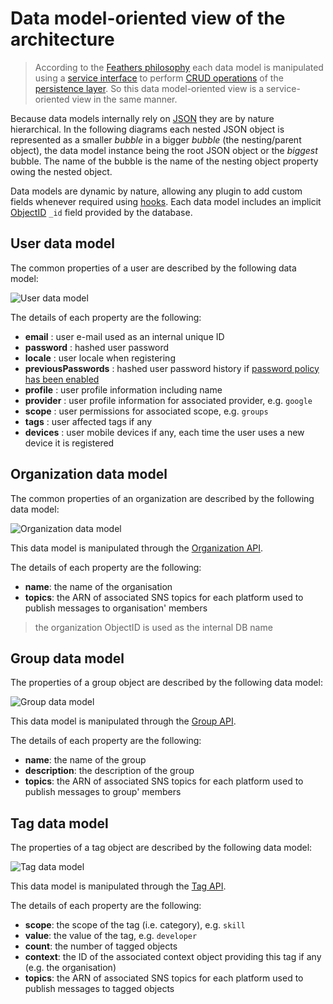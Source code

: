 # Data model-oriented view of the architecture

> According to the [Feathers philosophy](https://docs.feathersjs.com/guides/about/philosophy.html) each data model is manipulated using a [service interface](https://docs.feathersjs.com/api/services.html) to perform [CRUD operations](https://en.wikipedia.org/wiki/Create,_read,_update_and_delete) of the [persistence layer](https://docs.feathersjs.com/api/databases/common.html). So this data model-oriented view is a service-oriented view in the same manner.

Because data models internally rely on [JSON](http://www.json.org/) they are by nature hierarchical. In the following diagrams each nested JSON object is represented as a smaller *bubble* in a bigger *bubble* (the nesting/parent object), the data model instance being the root JSON object or the *biggest* bubble. The name of the bubble is the name of the nesting object property owing the nested object.

Data models are dynamic by nature, allowing any plugin to add custom fields whenever required using [hooks](https://docs.feathersjs.com/api/hooks.html). Each data model includes an implicit [ObjectID](https://mongodb.github.io/node-mongodb-native/api-bson-generated/objectid.html) `_id` field provided by the database. 

## User data model

The common properties of a user are described by the following data model:

![User data model](https://rawgit.com/kalisio/kdk/master/images/User%20Data%20Model%20Diagram.svg)

The details of each property are the following:
* **email** : user e-mail used as an internal unique ID
* **password** : hashed user password
* **locale** : user locale when registering
* **previousPasswords** : hashed user password history if [password policy has been enabled](../guides/BASICS.MD#configuring)
* **profile** : user profile information including name
* **provider** : user profile information for associated provider, e.g. `google`
* **scope** : user permissions for associated scope, e.g. `groups`
* **tags** : user affected tags if any
* **devices** : user mobile devices if any, each time the user uses a new device it is registered

## Organization data model

The common properties of an organization are described by the following data model:

![Organization data model](https://rawgit.com/kalisio/kdk/master/images/Organization%20Data%20Model%20Diagram.svg)

This data model is manipulated through the [Organization API](../api/kTeam/SERVICES.MD).

The details of each property are the following:
* **name**: the name of the organisation
* **topics**: the ARN of associated SNS topics for each platform used to publish messages to organisation' members

> the organization ObjectID is used as the internal DB name

## Group data model

The properties of a group object are described by the following data model:

![Group data model](https://rawgit.com/kalisio/kdk/master/images/Group%20Data%20Model%20Diagram.svg)

This data model is manipulated through the [Group API](../api/kTeam/SERVICES.MD).

The details of each property are the following:
* **name**: the name of the group
* **description**: the description of the group
* **topics**: the ARN of associated SNS topics for each platform used to publish messages to group' members

## Tag data model

The properties of a tag object are described by the following data model:

![Tag data model](https://rawgit.com/kalisio/kdk/master/images/Tag%20Data%20Model%20Diagram.svg)

This data model is manipulated through the [Tag API](../api/kCore/SERVICES.MD).

The details of each property are the following:
* **scope**: the scope of the tag (i.e. category), e.g. `skill`
* **value**: the value of the tag, e.g. `developer`
* **count**: the number of tagged objects
* **context**: the ID of the associated context object providing this tag if any (e.g. the organisation)
* **topics**: the ARN of associated SNS topics for each platform used to publish messages to tagged objects
